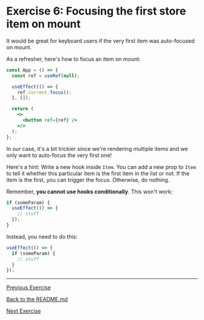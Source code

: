 # Exercise 6: Focusing the first store item on mount

It would be great for keyboard users if the very first item was auto-focused on mount.

As a refresher, here's how to focus an item on mount:

```jsx
const App = () => {
  const ref = useRef(null);

  useEffect(() => {
    ref.current.focus();
  }, []);

  return (
    <>
      <button ref={ref} />
    </>
  );
};
```

In our case, it's a bit trickier since we're rendering multiple items and we only want to auto-focus the very first one!

Here's a hint: Write a new hook inside `Item`. You can add a new prop to `Item` to tell it whether this particular item is the first item in the list or not. If the item is the first, you can trigger the focus. Otherwise, do nothing.

Remember, **you cannot use hooks conditionally**. This won't work:

```js
if (someParam) {
  useEffect(() => {
    // stuff
  });
}
```

Instead, you need to do this:

```js
useEffect(() => {
  if (someParam) {
    // stuff
  }
});
```

---

[Previous Exercise](./exercise-5.md)

[Back to the README.md](../README.md)

[Next Exercise](./exercise-7.md)
